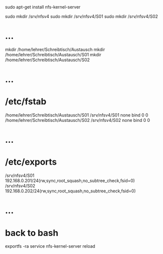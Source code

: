 sudo apt-get install nfs-kernel-server

sudo mkdir /srv/nfsv4
sudo mkdir /srv/nfsv4/S01
sudo mkdir /srv/nfsv4/S02
# ...

mkdir /home/lehrer/Schreibtisch/Austausch
mkdir /home/lehrer/Schreibtisch/Austausch/S01
mkdir /home/lehrer/Schreibtisch/Austausch/S02
# ...

# /etc/fstab
/home/lehrer/Schreibtisch/Austausch/S01 /srv/nfsv4/S01  none    bind    0   0
/home/lehrer/Schreibtisch/Austausch/S02 /srv/nfsv4/S02  none    bind    0   0
# ...

# /etc/exports
/srv/nfsv4/S01  192.168.0.201/24(rw,sync,root_squash,no_subtree_check,fsid=0)
/srv/nfsv4/S02  192.168.0.202/24(rw,sync,root_squash,no_subtree_check,fsid=0)
# ...

# back to bash
exportfs -ra
service nfs-kernel-server reload
